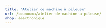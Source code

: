```yaml
---
title: "Atelier de machine à pileuse"
url: /bounouma/atelier-de-machine-a-pileuse/
shop: électronique
---
```

